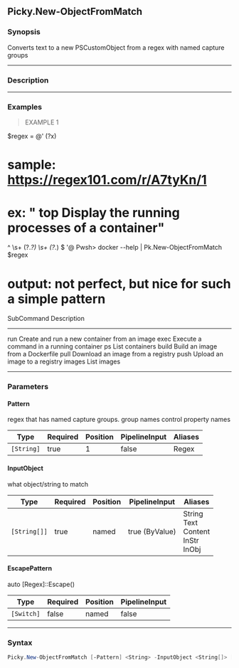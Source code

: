 Picky.New-ObjectFromMatch
-------------------------

### Synopsis
Converts text to a new PSCustomObject from a regex with named capture groups

---

### Description

---

### Examples
> EXAMPLE 1

$regex = @'
(?x)
# sample: https://regex101.com/r/A7tyKn/1
# ex: " top         Display the running processes of a container"
^
\s+
(?<SubCommand>.*?)
\s+
(?<Description>.*)
$
'@
Pwsh> docker --help | Pk.New-ObjectFromMatch $regex
# output: not perfect, but nice for such a simple pattern

SubCommand  Description
----------  -----------
run         Create and run a new container from an image
exec        Execute a command in a running container
ps          List containers
build       Build an image from a Dockerfile
pull        Download an image from a registry
push        Upload an image to a registry
images      List images

---

### Parameters
#### **Pattern**
regex that has named capture groups. group names control property names

|Type      |Required|Position|PipelineInput|Aliases|
|----------|--------|--------|-------------|-------|
|`[String]`|true    |1       |false        |Regex  |

#### **InputObject**
what object/string to match

|Type        |Required|Position|PipelineInput |Aliases                                        |
|------------|--------|--------|--------------|-----------------------------------------------|
|`[String[]]`|true    |named   |true (ByValue)|String<br/>Text<br/>Content<br/>InStr<br/>InObj|

#### **EscapePattern**
auto [Regex]::Escape()

|Type      |Required|Position|PipelineInput|
|----------|--------|--------|-------------|
|`[Switch]`|false   |named   |false        |

---

### Syntax
```PowerShell
Picky.New-ObjectFromMatch [-Pattern] <String> -InputObject <String[]> [-EscapePattern] [<CommonParameters>]
```
